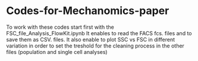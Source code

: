 # Codes-for-Mechanomics-paper

To work with these codes start first with the FSC_file_Analysis_FlowKit.ipynb
It enables to read the FACS fcs. files and to save them as CSV. files.
It also enable to plot SSC vs FSC in different variation in order to set the treshold for the cleaning process
in the other files (population and single cell analyses)
